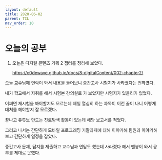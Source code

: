 ```yaml
---
layout: default
title: 2020-06-02
parent: TIL
nav_order: 10
---
```


# 오늘의 공부

1. 오늘은 디지털 콘텐츠 기획 2 챕터를 정리해 보았다.

    https://c0dewave.github.io/docs/8-digitalContent/002-chapter2/

오늘 교수님께 연락이 와서 내용을 들어보니 중간고사 시험지가 사라졌다는 전화였다.

내가 학교에서 자취를 해서 시험본 강의실로 가 보았지만 시험지가 있을리가 없었다.

어쩌면 재시험을 봐야할지도 모르는데 제일 열심히 하는 과목이 이런 꼴이 나니 어떻게 대처를 해야할지 잘 모르겠다.

끝나고 유튜브 만드는 진로탐색 활동이 있는데 해당 보고서를 적었다.

그리고 나서는 간단하게 모바일 프로그래밍 기말과제에 대해 이야기해 팀원과 이야기해 보고 간단하게 일정을 잡았다.

중간고사 문제, 답지를 제출하고 교수님과 면담도 했는데 사라졌다 해서 멘붕이 와서 공부를 제대로 못했다.
